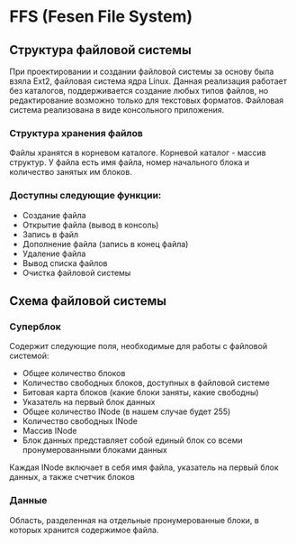 # FFS (Fesen File System)
## Структура файловой системы
При проектировании и создании файловой системы за основу была взяла Ext2, файловая система ядра Linux. Данная реализация работает без каталогов, поддерживается создание любых типов файлов, но редактирование возможно только для текстовых форматов. Файловая система реализована в виде консольного приложения.
### Структура хранения файлов
Файлы хранятся в корневом каталоге. Корневой каталог - массив структур. У файла есть имя файла, номер начального блока и количество занятых им блоков.
### Доступны следующие функции:
* Создание файла
* Открытие файла (вывод в консоль)
* Запись в файл
* Дополнение файла (запись в конец файла)
* Удаление файла 
* Вывод списка файлов
* Очистка файловой системы
## Схема файловой системы
### Суперблок
Содержит следующие поля, необходимые для работы с файловой системой:
* Общее количество блоков
* Количество свободных блоков, доступных в файловой системе
* Битовая карта блоков (какие блоки заняты, какие свободны)
* Указатель на первый блок данных
* Общее количество INode (в нашем случае будет 255)
* Количество свободных INode
* Массив INode
* Блок данных представляет собой единый блок со всеми пронумерованными блоками данных

Каждая INode включает в себя имя файла, указатель на первый блок данных, а также счетчик блоков
### Данные 
Область, разделенная на отдельные пронумерованные блоки, в которых хранится содержимое файла.